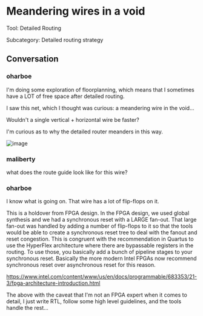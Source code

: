 # Meandering wires in a void

Tool: Detailed Routing

Subcategory: Detailed routing strategy

## Conversation

### oharboe
I'm doing some exploration of floorplanning, which means that I sometimes have a LOT of free space after detailed routing.

I saw this net, which I thought was curious: a meandering wire in the void...

Wouldn't a single vertical + horizontal wire be faster?

I'm curious as to why the detailed router meanders in this way.

![image](https://user-images.githubusercontent.com/2798822/231722490-7eeb540d-5004-424b-bca1-f29bc53fa899.png)


### maliberty
what does the route guide look like for this wire?

### oharboe
I know what is going on. That wire has a lot of flip-flops on it.

This is a holdover from FPGA design. In the FPGA design, we used global synthesis and we had a synchronous reset with a LARGE fan-out. That large fan-out was handled by adding a number of flip-flops to it so that the tools would be able to create a synchronous reset tree to deal with the fanout and reset congestion. This is congruent with the recommendation in Quartus to use the HyperFlex architecture where there are bypassable registers in the routing. To use those, you basically add a bunch of pipeline stages to your synchronous reset. Basically the more modern Intel FPGAs now recommend synchronous reset over asynchronous reset for this reason.

https://www.intel.com/content/www/us/en/docs/programmable/683353/21-3/fpga-architecture-introduction.html

The above with the caveat that I'm not an FPGA expert when it comes to detail, I just write RTL, follow some high level guidelines, and the tools handle the rest...

